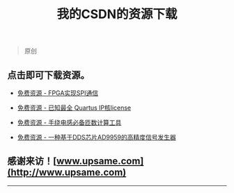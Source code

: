 ﻿---
layout: post
title: 我的CSDN的资源下载
excerpt: 我的CSDN的资源下载
---

> 原创

## 点击即可下载资源。

 - [免费资源 - FPGA实现SPI通信](http://kdyun.upsame.com:10080/index.php?user/publicLink&fid=2cd0lRKJOGim7Bty7w7MGGTh168j1u3cNCm1EJm7Zk8qq4ZjyUqHhYgN8_eWkOYarhyKsRMrP-ChdSc2UffcUsY-SKKcF91isgQwln8y8ooIpwL8ux_T4A4r09K0T0W2YTuAf9EmeDKD5OYLi72kIJuc&file_name=/SPI.zip
 )

  - [免费资源 - 已知最全 Quartus IP核license](http://kdyun.upsame.com:10080/index.php?user/publicLink&fid=98f2cioFKLmxdaA2wKjwlfCIrAIK7yerx--25WDR0cG9aEtkJtvEeih7M2s0eVz2IX5vFkVG-afb9pdA-VFTZuG1wM1YceNrcQZprpo2oWObJbZFKwVlB2nO6McpgMX70WFVYrLdkB8XyePu83q4fhYvMY5jO_S5y1PKCV1SQlidO39lm7wuP3RngA&file_name=/%E5%B7%B2%E7%9F%A5%E6%9C%80%E5%85%A8%20Quartus%20IP%E6%A0%B8license.dat
  )

 - [免费资源 - 手绕电感必备匝数计算工具](
http://kdyun.upsame.com:10080/index.php?user/publicLink&fid=5065ageUKXHP-00PN7pS8ZEGh5qOpu0vo0EC0b2Nz8DwFGGMI1Yv8HpSGGDCUX41Fs4EQdzKt97z3yA6dWbhzG4XckrC9SOpMb68dH2iPcelq6RLfR8sVDHEuHXotkwd0JvNT_T7d-N7QkTlLVRlLXgM7VXGv0b2fIDBHii1rA&file_name=/Advanced%20RF%20Tool.zip
 )
 - [免费资源 - 一种基于DDS芯片AD9959的高精度信号发生器](http://kdyun.upsame.com:10080/index.php?explorer/fileProxy&accessToken=ce8esIEGXj231FbxC3N3vbRtHB0p_pLtBLIsBG7ovKn1Rw28Y9L1RSYBVzPKT6HbN1bD3Yh2ww&path=%2Fdocument%2FCSDN-share%2F%E4%B8%80%E7%A7%8D%E5%9F%BA%E4%BA%8EDDS%E8%8A%AF%E7%89%87AD9959%E7%9A%84%E9%AB%98%E7%B2%BE%E5%BA%A6%E4%BF%A1%E5%8F%B7%E5%8F%91%E7%94%9F%E5%99%A8.pdf)



## 感谢来访！[www.upsame.com](http://www.upsame.com)

------
 